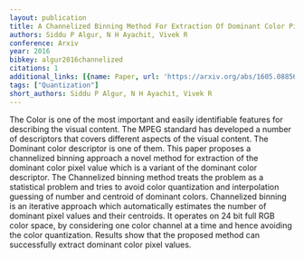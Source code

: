 ```yaml
---
layout: publication
title: A Channelized Binning Method For Extraction Of Dominant Color Pixel Value
authors: Siddu P Algur, N H Ayachit, Vivek R
conference: Arxiv
year: 2016
bibkey: algur2016channelized
citations: 1
additional_links: [{name: Paper, url: 'https://arxiv.org/abs/1605.08856'}]
tags: ["Quantization"]
short_authors: Siddu P Algur, N H Ayachit, Vivek R
---
```

The Color is one of the most important and easily identifiable features for
describing the visual content. The MPEG standard has developed a number of
descriptors that covers different aspects of the visual content. The Dominant
color descriptor is one of them. This paper proposes a channelized binning
approach a novel method for extraction of the dominant color pixel value which
is a variant of the dominant color descriptor. The Channelized binning method
treats the problem as a statistical problem and tries to avoid color
quantization and interpolation guessing of number and centroid of dominant
colors. Channelized binning is an iterative approach which automatically
estimates the number of dominant pixel values and their centroids. It operates
on 24 bit full RGB color space, by considering one color channel at a time and
hence avoiding the color quantization. Results show that the proposed method
can successfully extract dominant color pixel values.